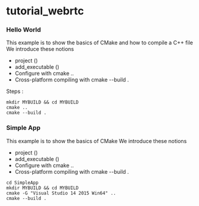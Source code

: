 # tutorial_webrtc


### Hello World ###

This example is to show the basics of CMake and how to compile a C++ file
We introduce these notions

* project () 
* add_executable ()
* Configure with cmake ..
* Cross-platform compiling with cmake --build .

Steps :

```cd HelloWorld
mkdir MYBUILD && cd MYBUILD
cmake ..
cmake --build .
```


### Simple App ###

This example is to show the basics of CMake
We introduce these notions

* project ()
* add_executable ()
* Configure with cmake ..
* Cross-platform compiling with cmake --build .

```
cd SimpleApp
mkdir MYBUILD && cd MYBUILD
cmake -G "Visual Studio 14 2015 Win64" ..
cmake --build .
```
